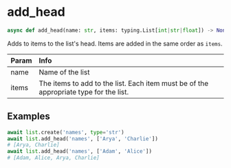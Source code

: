 # add_head

```py
async def add_head(name: str, items: typing.List[int|str|float]) -> None
```
Adds to items to the list's head. Items are added in the same order as `items`.

|Param|Info|
|:---|:---|
|name|Name of the list|
|items|The items to add to the list. Each item must be of the appropriate type for the list.|

## Examples

```py
await list.create('names', type='str')
await list.add_head('names', ['Arya', 'Charlie'])
# [Arya, Charlie]
await list.add_head('names', ['Adam', 'Alice'])
# [Adam, Alice, Arya, Charlie]
```